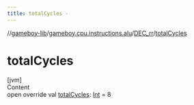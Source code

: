 ```yaml
---
title: totalCycles -
---
```

//[gameboy-lib](../../index.md)/[gameboy.cpu.instructions.alu](../index.md)/[DEC_rr](index.md)/[totalCycles](total-cycles.md)



# totalCycles  
[jvm]  
Content  
open override val [totalCycles](total-cycles.md): [Int](https://kotlinlang.org/api/latest/jvm/stdlib/kotlin/-int/index.html) = 8  



